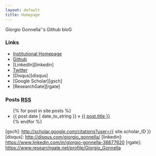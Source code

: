 ```yaml
---
layout: default
title: Homepage
---
```


Giorgio Gonnella''s Github bloG

### Links

- [Institutional Homepage][home]
- [Github][github]
- [LinkedIn][linkedin]
- [Twitter][twitter]
- [Disqus][disqus]
- [Google Scholar][gsch]
- [ResearchGate][rgate]

### Posts [RSS](feed.xml)

<ul class="posts">
  {% for post in site.posts %}
  <li><span>{{ post.date | date_to_string }}</span> &raquo; <a href="{{ BASE_PATH }}{{ post.url }}">{{ post.title }}</a></li>
  {% endfor %}
</ul>

[home]: http://www.zbh.uni-hamburg.de/gonnella
[github]: https://github.com/ggonnella
[twitter]: https://twitter.com/ggonnella
[gsch]: http://scholar.google.com/citations?user={{ site.scholar_ID }}
[disqus]: http://disqus.com/giorgio_gonnella/
[linkedin]: https://www.linkedin.com/in/giorgio-gonnella-36677620
[rgate]: https://www.researchgate.net/profile/Giorgio_Gonnella
